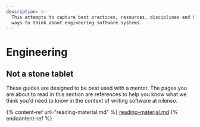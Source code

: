 ```yaml
---
description: >-
  This attempts to capture best practices, resources, disciplines and hopefully
  ways to think about engineering software systems.
---
```


# Engineering

## Not a stone tablet

These guides are designed to be best used with a mentor. The pages you are about to read in this section are references to help you know what we think you'd need to know in the context of writing software at nilenso.

{% content-ref url="reading-material.md" %}
[reading-material.md](reading-material.md)
{% endcontent-ref %}

